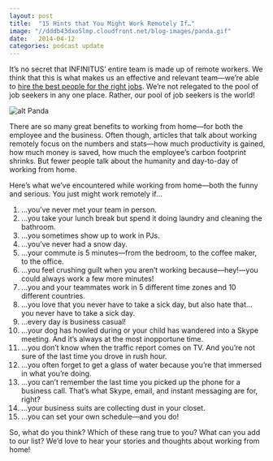 ```yaml
---
layout: post
title:  "15 Hints that You Might Work Remotely If…"
image: "//dddb43dxo5lmp.cloudfront.net/blog-images/panda.gif"
date:   2014-04-12
categories: podcast update
---
```


It’s no secret that INFINITUS’ entire team is made up of remote workers. We think that this is what makes us an effective and relevant team—we’re able to [hire the best people for the right jobs](http://www.goinfinitus.com/myposts/benefits-to-hiring-freelance-employees). We’re not relegated to the pool of job seekers in any one place. Rather, our pool of job seekers is the world!

![alt Panda](//dddb43dxo5lmp.cloudfront.net/blog-images/panda.gif "Panda")

There are so many great benefits to working from home—for both the employee and the business. Often though, articles that talk about working remotely focus on the numbers and stats—how much productivity is gained, how much money is saved, how much the employee’s carbon footprint shrinks. But fewer people talk about the humanity and day-to-day of working from home.
 
Here’s what we’ve encountered while working from home—both the funny and serious. You just might work remotely if…

1. …you’ve never met your team in person.
2. …you take your lunch break but spend it doing laundry and cleaning the bathroom.
3. …you sometimes show up to work in PJs.
4. …you’ve never had a snow day.
5. …your commute is 5 minutes—from the bedroom, to the coffee maker, to the office.
6. …you feel crushing guilt when you aren’t working because—hey!—you could always work a few more minutes!
7. …you and your teammates work in 5 different time zones and 10 different countries.
8. …you love that you never have to take a sick day, but also hate that… you never have to take a sick day.
9. …every day is business casual!
10. …your dog has howled during or your child has wandered into a Skype meeting. And it’s always at the most inopportune time.
11. …you don’t know when the traffic report comes on TV. And you’re not sure of the last time you drove in rush hour.
12. …you often forget to get a glass of water because you’re that immersed in what you’re doing.
13. …you can’t remember the last time you picked up the phone for a business call. That’s what Skype, email, and instant messaging are for, right?
14. …your business suits are collecting dust in your closet.
15. …you can set your own schedule—and you do!
 
So, what do you think? Which of these rang true to you? What can you add to our list? We’d love to hear your stories and thoughts about working from home!




